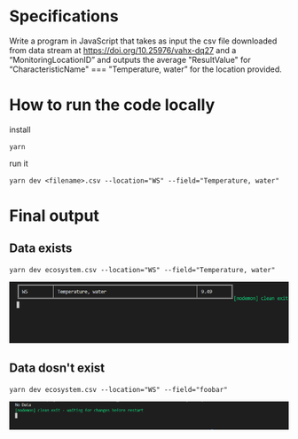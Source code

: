 # Specifications

Write a program in JavaScript that takes as input the csv file downloaded from data stream at https://doi.org/10.25976/vahx-dq27 and a “MonitoringLocationID” and outputs the average "ResultValue" for “CharacteristicName" === "Temperature, water” for the location provided.

# How to run the code locally

install

```
yarn
```

run it

```
yarn dev <filename>.csv --location="WS" --field="Temperature, water"
```

# Final output

## Data exists

```
yarn dev ecosystem.csv --location="WS" --field="Temperature, water"
```

![alt text](./screenshots/1.PNG)

## Data dosn't exist

```
yarn dev ecosystem.csv --location="WS" --field="foobar"
```

![alt text](./screenshots/noData.PNG)
